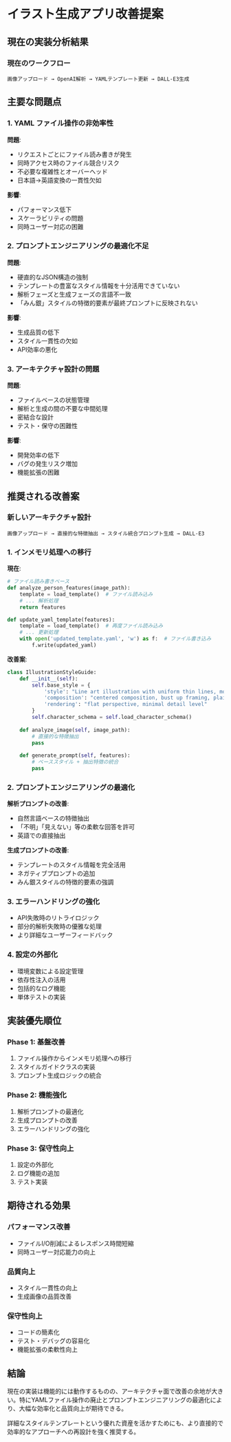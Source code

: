 # イラスト生成アプリ改善提案

## 現在の実装分析結果

### 現在のワークフロー
```
画像アップロード → OpenAI解析 → YAMLテンプレート更新 → DALL-E3生成
```

## 主要な問題点

### 1. YAML ファイル操作の非効率性

**問題**:
- リクエストごとにファイル読み書きが発生
- 同時アクセス時のファイル競合リスク
- 不必要な複雑性とオーバーヘッド
- 日本語→英語変換の一貫性欠如

**影響**:
- パフォーマンス低下
- スケーラビリティの問題
- 同時ユーザー対応の困難

### 2. プロンプトエンジニアリングの最適化不足

**問題**:
- 硬直的なJSON構造の強制
- テンプレートの豊富なスタイル情報を十分活用できていない
- 解析フェーズと生成フェーズの言語不一致
- 「みん銀」スタイルの特徴的要素が最終プロンプトに反映されない

**影響**:
- 生成品質の低下
- スタイル一貫性の欠如
- API効率の悪化

### 3. アーキテクチャ設計の問題

**問題**:
- ファイルベースの状態管理
- 解析と生成の間の不要な中間処理
- 密結合な設計
- テスト・保守の困難性

**影響**:
- 開発効率の低下
- バグの発生リスク増加
- 機能拡張の困難

## 推奨される改善案

### 新しいアーキテクチャ設計

```
画像アップロード → 直接的な特徴抽出 → スタイル統合プロンプト生成 → DALL-E3
```

### 1. インメモリ処理への移行

**現在**:
```python
# ファイル読み書きベース
def analyze_person_features(image_path):
    template = load_template()  # ファイル読み込み
    # ... 解析処理
    return features

def update_yaml_template(features):
    template = load_template()  # 再度ファイル読み込み
    # ... 更新処理
    with open('updated_template.yaml', 'w') as f:  # ファイル書き込み
        f.write(updated_yaml)
```

**改善案**:
```python
class IllustrationStyleGuide:
    def __init__(self):
        self.base_style = {
            'style': "Line art illustration with uniform thin lines, monochrome black and white",
            'composition': "centered composition, bust up framing, plain white background",
            'rendering': "flat perspective, minimal detail level"
        }
        self.character_schema = self.load_character_schema()
    
    def analyze_image(self, image_path):
        # 直接的な特徴抽出
        pass
    
    def generate_prompt(self, features):
        # ベーススタイル + 抽出特徴の統合
        pass
```

### 2. プロンプトエンジニアリングの最適化

**解析プロンプトの改善**:
- 自然言語ベースの特徴抽出
- 「不明」「見えない」等の柔軟な回答を許可
- 英語での直接抽出

**生成プロンプトの改善**:
- テンプレートのスタイル情報を完全活用
- ネガティブプロンプトの追加
- みん銀スタイルの特徴的要素の強調

### 3. エラーハンドリングの強化

- API失敗時のリトライロジック
- 部分的解析失敗時の優雅な処理
- より詳細なユーザーフィードバック

### 4. 設定の外部化

- 環境変数による設定管理
- 依存性注入の活用
- 包括的なログ機能
- 単体テストの実装

## 実装優先順位

### Phase 1: 基盤改善
1. ファイル操作からインメモリ処理への移行
2. スタイルガイドクラスの実装
3. プロンプト生成ロジックの統合

### Phase 2: 機能強化
1. 解析プロンプトの最適化
2. 生成プロンプトの改善
3. エラーハンドリングの強化

### Phase 3: 保守性向上
1. 設定の外部化
2. ログ機能の追加
3. テスト実装

## 期待される効果

### パフォーマンス改善
- ファイルI/O削減によるレスポンス時間短縮
- 同時ユーザー対応能力の向上

### 品質向上
- スタイル一貫性の向上
- 生成画像の品質改善

### 保守性向上
- コードの簡素化
- テスト・デバッグの容易化
- 機能拡張の柔軟性向上

## 結論

現在の実装は機能的には動作するものの、アーキテクチャ面で改善の余地が大きい。特にYAMLファイル操作の廃止とプロンプトエンジニアリングの最適化により、大幅な効率化と品質向上が期待できる。

詳細なスタイルテンプレートという優れた資産を活かすためにも、より直接的で効率的なアプローチへの再設計を強く推奨する。